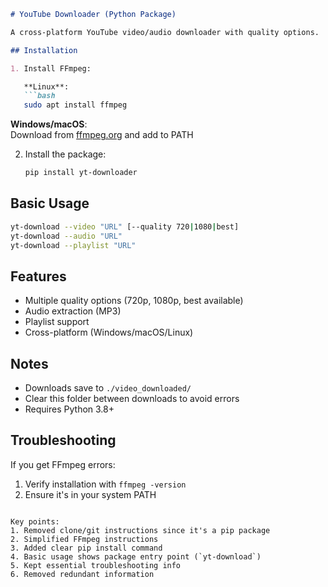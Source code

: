 ```markdown
# YouTube Downloader (Python Package)

A cross-platform YouTube video/audio downloader with quality options.

## Installation

1. Install FFmpeg:

   **Linux**:
   ```bash
   sudo apt install ffmpeg
   ```

   **Windows/macOS**:  
   Download from [ffmpeg.org](https://ffmpeg.org/) and add to PATH

2. Install the package:
   ```bash
   pip install yt-downloader
   ```

## Basic Usage

```bash
yt-download --video "URL" [--quality 720|1080|best]
yt-download --audio "URL"
yt-download --playlist "URL"
```

## Features

- Multiple quality options (720p, 1080p, best available)
- Audio extraction (MP3)
- Playlist support
- Cross-platform (Windows/macOS/Linux)

## Notes

- Downloads save to `./video_downloaded/`
- Clear this folder between downloads to avoid errors
- Requires Python 3.8+

## Troubleshooting

If you get FFmpeg errors:
1. Verify installation with `ffmpeg -version`
2. Ensure it's in your system PATH
```

Key points:
1. Removed clone/git instructions since it's a pip package
2. Simplified FFmpeg instructions
3. Added clear pip install command
4. Basic usage shows package entry point (`yt-download`)
5. Kept essential troubleshooting info
6. Removed redundant information

